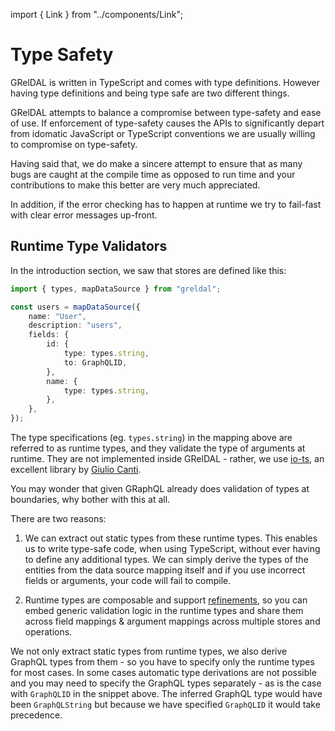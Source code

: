 import { Link } from "../components/Link";

# Type Safety

GRelDAL is written in TypeScript and comes with type definitions. However having type definitions and being type safe are two different things.

GRelDAL attempts to balance a compromise between type-safety and ease of use. If enforcement of type-safety causes the APIs to significantly depart from
idomatic JavaScript or TypeScript conventions we are usually willing to compromise on type-safety.

Having said that, we do make a sincere attempt to ensure that as many bugs are caught at the compile time as opposed to run time and your contributions to make this better are very much appreciated.

In addition, if the error checking has to happen at runtime we try to fail-fast with clear error messages up-front.

## Runtime Type Validators

In the introduction section, we saw that stores are defined like this:

```ts
import { types, mapDataSource } from "greldal";

const users = mapDataSource({
    name: "User",
    description: "users",
    fields: {
        id: {
            type: types.string,
            to: GraphQLID,
        },
        name: {
            type: types.string,
        },
    },
});
```

The type specifications (eg. `types.string`) in the mapping above are referred to as runtime types, and they validate the type of arguments at runtime.
They are not implemented inside GRelDAL - rather, we use [io-ts](https://github.com/gcanti/io-ts), an excellent library by [Giulio Canti](https://mobile.twitter.com/GiulioCanti).

You may wonder that given GRaphQL already does validation of types at boundaries, why bother with this at all.

There are two reasons:

1. We can extract out static types from these runtime types. This enables us to write type-safe code, when using TypeScript, without ever having to define any additional types. We can simply derive the types of the entities from the data source mapping itself and if you use incorrect fields or arguments, your code will fail to compile.

2. Runtime types are composable and support [refinements](https://github.com/gcanti/io-ts#refinements), so you can embed generic validation logic in the runtime types and share them across field mappings & argument mappings across multiple stores and operations.

We not only extract static types from runtime types, we also derive GraphQL types from them - so you have to specify only the runtime types for most cases.
In some cases automatic type derivations are not possible and you may need to specify the GraphQL types separately - as is the case with `GraphQLID` in the snippet above.
The inferred GraphQL type would have been `GraphQLString` but because we have specified `GraphQLID` it would take precedence.
